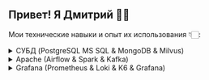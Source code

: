 ## Привет! Я Дмитрий 👋🏻

Мои технические навыки и опыт их использования 👇🏻:

<details>

<summary>СУБД (PostgreSQL MS SQL & MongoDB & Milvus)</summary>

### PostgreSQL

...

### MS SQL

...

### MongoDB

...

### Milvus

...

</details>

<details>

<summary>Apache (Airflow & Spark & Kafka)</summary>

### Apache Airflow

...

### Apache Spark

...

### Apache Kafka

...

</details>

<details>

<summary>Grafana (Prometheus & Loki & K6 & Grafana)</summary>

### Prometheus

...

### Loki

...


### K6

Нагрузочное тестирование веб-приложений:
- проверка latency запросов к API / страницам;
- поиск медленных страниц для оптимизации;
- оценка максимальной пропускной способности системы.
<img src="assets/images/grafana-k6.png">

### Grafana

...

</details>
